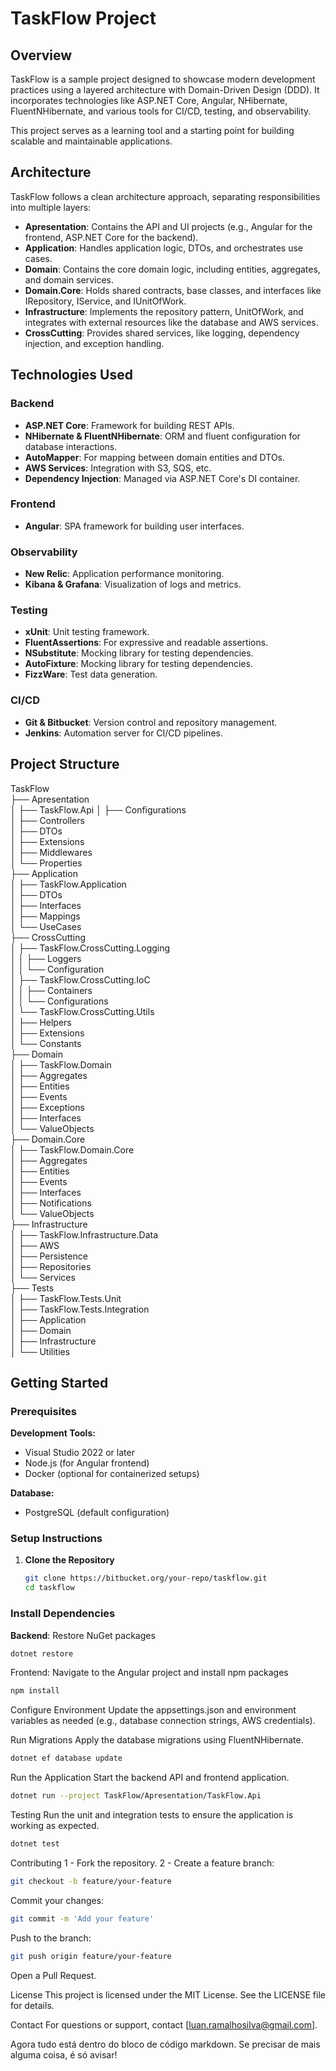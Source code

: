 # TaskFlow Project

## Overview

TaskFlow is a sample project designed to showcase modern development practices using a layered architecture with Domain-Driven Design (DDD). It incorporates technologies like ASP.NET Core, Angular, NHibernate, FluentNHibernate, and various tools for CI/CD, testing, and observability.

This project serves as a learning tool and a starting point for building scalable and maintainable applications.

## Architecture

TaskFlow follows a clean architecture approach, separating responsibilities into multiple layers:

- **Apresentation**: Contains the API and UI projects (e.g., Angular for the frontend, ASP.NET Core for the backend).
- **Application**: Handles application logic, DTOs, and orchestrates use cases.
- **Domain**: Contains the core domain logic, including entities, aggregates, and domain services.
- **Domain.Core**: Holds shared contracts, base classes, and interfaces like IRepository, IService, and IUnitOfWork.
- **Infrastructure**: Implements the repository pattern, UnitOfWork, and integrates with external resources like the database and AWS services.
- **CrossCutting**: Provides shared services, like logging, dependency injection, and exception handling.

## Technologies Used

### Backend

- **ASP.NET Core**: Framework for building REST APIs.
- **NHibernate & FluentNHibernate**: ORM and fluent configuration for database interactions.
- **AutoMapper**: For mapping between domain entities and DTOs.
- **AWS Services**: Integration with S3, SQS, etc.
- **Dependency Injection**: Managed via ASP.NET Core's DI container.

### Frontend

- **Angular**: SPA framework for building user interfaces.

### Observability

- **New Relic**: Application performance monitoring.
- **Kibana & Grafana**: Visualization of logs and metrics.

### Testing

- **xUnit**: Unit testing framework.
- **FluentAssertions**: For expressive and readable assertions.
- **NSubstitute**: Mocking library for testing dependencies.
- **AutoFixture**: Mocking library for testing dependencies.
- **FizzWare**: Test data generation.

### CI/CD

- **Git & Bitbucket**: Version control and repository management.
- **Jenkins**: Automation server for CI/CD pipelines.

## Project Structure

TaskFlow  
├── Apresentation  
│   ├── TaskFlow.Api
│   ├── Configurations  
│   ├── Controllers  
│   ├── DTOs  
│   ├── Extensions  
│   ├── Middlewares  
│   └── Properties  
├── Application  
│   ├── TaskFlow.Application  
│   ├── DTOs  
│   ├── Interfaces  
│   ├── Mappings  
│   └── UseCases  
├── CrossCutting  
│   ├── TaskFlow.CrossCutting.Logging  
│   │   ├── Loggers  
│   │   └── Configuration  
│   ├── TaskFlow.CrossCutting.IoC  
│   │   ├── Containers  
│   │   └── Configurations  
│   └── TaskFlow.CrossCutting.Utils  
│       ├── Helpers  
│       ├── Extensions  
│       └── Constants  
├── Domain  
│   ├── TaskFlow.Domain  
│   ├── Aggregates  
│   ├── Entities  
│   ├── Events  
│   ├── Exceptions  
│   ├── Interfaces  
│   └── ValueObjects  
├── Domain.Core  
│   ├── TaskFlow.Domain.Core  
│   ├── Aggregates  
│   ├── Entities  
│   ├── Events  
│   ├── Interfaces  
│   ├── Notifications  
│   └── ValueObjects  
├── Infrastructure  
│   ├── TaskFlow.Infrastructure.Data  
│   ├── AWS  
│   ├── Persistence  
│   ├── Repositories  
│   └── Services  
├── Tests  
│   ├── TaskFlow.Tests.Unit  
│   ├── TaskFlow.Tests.Integration  
│   ├── Application  
│   ├── Domain  
│   ├── Infrastructure  
│   └── Utilities  



## Getting Started

### Prerequisites

**Development Tools:**

- Visual Studio 2022 or later
- Node.js (for Angular frontend)
- Docker (optional for containerized setups)

**Database:**

- PostgreSQL (default configuration)

### Setup Instructions

1. **Clone the Repository**

   ```bash
   git clone https://bitbucket.org/your-repo/taskflow.git
   cd taskflow
   ```

### Install Dependencies

**Backend**: Restore NuGet packages

```bash
dotnet restore
```

Frontend: Navigate to the Angular project and install npm packages
```bash cd TaskFlow/Apresentation/TaskFlow.Api
npm install
```

Configure Environment
Update the appsettings.json and environment variables as needed (e.g., database connection strings, AWS credentials).

Run Migrations
Apply the database migrations using FluentNHibernate.

```bash 
dotnet ef database update
```

Run the Application
Start the backend API and frontend application.

```bash 
dotnet run --project TaskFlow/Apresentation/TaskFlow.Api
```

Testing
Run the unit and integration tests to ensure the application is working as expected.

```bash
dotnet test
```

Contributing
1 - Fork the repository.
2 - Create a feature branch:

```bash
git checkout -b feature/your-feature
```

Commit your changes:
```bash
git commit -m 'Add your feature'
```

Push to the branch:
```bash
git push origin feature/your-feature
```

Open a Pull Request.


License
This project is licensed under the MIT License. See the LICENSE file for details.


Contact
For questions or support, contact [luan.ramalhosilva@gmail.com].

Agora tudo está dentro do bloco de código markdown. Se precisar de mais alguma coisa, é só avisar!








